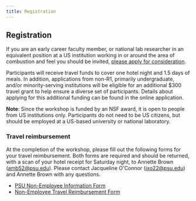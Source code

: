 ```yaml
---
title: Registration
---
```


## Registration

If you are an early career faculty member, or national lab researcher in an equivalent position at a US institution working in or around the area of combustion and feel you should be invited, [please apply for consideration](https://kyleniemeyer.typeform.com/to/NYlYgV).

Participants will receive travel funds to cover one hotel night and 1.5 days of meals.
In addition, applications from non-R1, primarily undergraduate, and/or minority-serving
institutions will be eligible for an additional $300 travel grant to help ensure a
diverse set of participants. Details about applying for this additional funding can
be found in the online application.

**Note**: Since the workshop is funded by an NSF award, it is open to people from US institutions only.
Participants do not need to be US citizens, but should be employed at a US-based university
or national laboratory.

### Travel reimbursement

At the completion of the workshop, please fill out the following forms for your travel reimbursement. Both forms are required and should be returned, with a scan of your hotel receipt for Saturday night, to Annette Brown (<amb52@psu.edu>). Please contact Jacqueline O'Connor (<jxo22@psu.edu>) and Annette Brown with any questions.

- [PSU Non-Employee Information Form](./non-employee-information-form-PSU.pdf)
- [Non-Employee Travel Reimbursement Form](./non-employee-travel-reimbursement-form-PSU.pdf)
